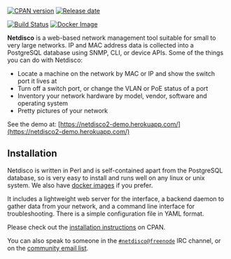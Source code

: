 [![CPAN version](https://badge.fury.io/pl/App-Netdisco.svg)](https://metacpan.org/pod/App::Netdisco)
[![Release date](https://img.shields.io/github/release-date/netdisco/netdisco-docker.svg?label=released)](https://metacpan.org/pod/App::Netdisco)

[![Build Status](https://travis-ci.org/netdisco/netdisco.svg?branch=master)](https://travis-ci.org/netdisco/netdisco)
[![Docker Image](https://img.shields.io/badge/docker%20images-ready-blue.svg)](https://store.docker.com/community/images/netdisco/netdisco)

**Netdisco** is a web-based network management tool suitable for small to very large networks. IP and MAC address data is collected into a PostgreSQL database using SNMP, CLI, or device APIs. Some of the things you can do with Netdisco:

* Locate a machine on the network by MAC or IP and show the switch port it lives at
* Turn off a switch port, or change the VLAN or PoE status of a port
* Inventory your network hardware by model, vendor, software and operating system
* Pretty pictures of your network

See the demo at: [https://netdisco2-demo.herokuapp.com/](https://netdisco2-demo.herokuapp.com/)

##  Installation

Netdisco is written in Perl and is self-contained apart from the PostgreSQL database, so is very easy to install and runs well on any linux or unix system. We also have [docker images](https://store.docker.com/community/images/netdisco/netdisco) if you prefer.

It includes a lightweight web server for the interface, a backend daemon to gather data from your network, and a command line interface for troubleshooting. There is a simple configuration file in YAML format.

Please check out the [installation instructions](https://metacpan.org/pod/App::Netdisco) on CPAN.

You can also speak to someone in the [`#netdisco@freenode`](https://webchat.freenode.net/?randomnick=1&prompt=1&channels=%23netdisco) IRC channel, or on the [community email list](https://lists.sourceforge.net/lists/listinfo/netdisco-users).

